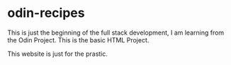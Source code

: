 # odin-recipes

This is just the beginning of the full stack development, I am learning from the Odin Project. This is the basic HTML Project.

This website is just for the prastic.

